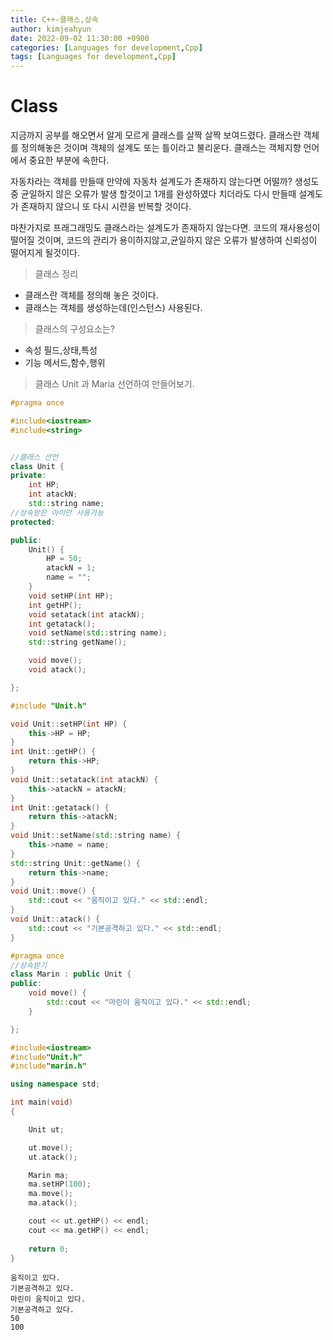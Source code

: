 ```yaml
---
title: C++-클래스,상속
author: kimjeahyun
date: 2022-09-02 11:30:00 +0900
categories: [Languages for development,Cpp]
tags: [Languages for development,Cpp]
---
```


# Class

지금까지 공부를 해오면서 알게 모르게 클래스를 살짝 살짝 보여드렸다.
클래스란 객체를 정의해놓은 것이며 객체의 설계도 또는 틀이라고 불리운다.
클래스는 객체지향 언어에서 중요한 부분에 속한다. 

자동차라는 객체를 만들때 만약에 자동차 설계도가 존재하지 않는다면 어떨까?
생성도중 균일하지 않은 오류가 발생 할것이고 1개를 완성하였다 치더라도 다시 만들때 설계도가 존재하지 않으니 또 다시 시련을 반복할 것이다.

마찬가지로 프래그래밍도 클래스라는 설계도가 존재하지 않는다면.
코드의 재사용성이 떨어질 것이며, 코드의 관리가 용이하지않고,균일하지 않은 오류가 발생하여 신뢰성이 떨어지게 될것이다.

> 클래스 정리

- 클래스란 객체를 정의해 놓은 것이다.
- 클래스는 객체를 생성하는데(인스턴스) 사용된다.

> 클래스의 구성요소는?

-   속성 필드,상태,특성
-   기능 메서드,함수,행위

>클래스 Unit 과 Maria 선언하여 만들어보기.

```cpp
#pragma once

#include<iostream>
#include<string>


//클래스 선언
class Unit {
private:
	int HP;
	int atackN;
	std::string name;
//상속받은 아이만 사용가능
protected:

public:
	Unit() {
		HP = 50;
		atackN = 1;
		name = "";
	}
	void setHP(int HP);
	int getHP();
	void setatack(int atackN);
	int getatack();
	void setName(std::string name);
	std::string getName();

	void move();
	void atack();

};
```

```cpp
#include "Unit.h"

void Unit::setHP(int HP) {
	this->HP = HP;
}
int Unit::getHP() {
	return this->HP;
}
void Unit::setatack(int atackN) {
	this->atackN = atackN;
}
int Unit::getatack() {
	return this->atackN;
}
void Unit::setName(std::string name) {
	this->name = name;
}
std::string Unit::getName() {
	return this->name;
}
void Unit::move() {
	std::cout << "움직이고 있다." << std::endl;
}
void Unit::atack() {
	std::cout << "기본공격하고 있다." << std::endl;
}
```

```cpp
#pragma once
//상속받기
class Marin : public Unit {
public:
	void move() {
		std::cout << "마린이 움직이고 있다." << std::endl;
	}

};
```

```cpp
#include<iostream>
#include"Unit.h"
#include"marin.h"

using namespace std;

int main(void)
{

	Unit ut;

	ut.move();
	ut.atack();

	Marin ma;
	ma.setHP(100);
	ma.move();
	ma.atack();

	cout << ut.getHP() << endl;
	cout << ma.getHP() << endl;
	
	return 0;
}
```


~~~
움직이고 있다.
기본공격하고 있다.
마린이 움직이고 있다.
기본공격하고 있다.
50
100
~~~